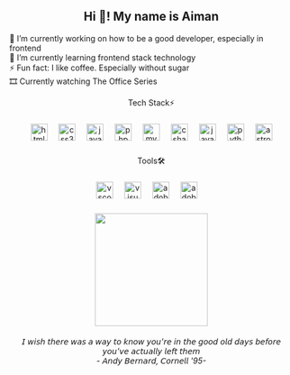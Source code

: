 <h2 align="center">Hi 👋! My name is  Aiman</h2>

<p align="left">🔭 I’m currently working on how to be a good developer, especially in frontend<br>🌱 I’m currently learning frontend stack technology <br>⚡ Fun fact: I like coffee. Especially without sugar<br>🎞 Currently watching The Office Series</p>

<p align="center">Tech Stack⚡</p>

###

<div align="center">
  <img src="https://skillicons.dev/icons?i=html" height="30" alt="html5 logo"  />
  <img width="12" />
  <img src="https://skillicons.dev/icons?i=css" height="30" alt="css3 logo"  />
  <img width="12" />
  <img src="https://skillicons.dev/icons?i=js" height="30" alt="javascript logo"  />
  <img width="12" />
  <img src="https://skillicons.dev/icons?i=php" height="30" alt="php logo"  />
  <img width="12" />
  <img src="https://skillicons.dev/icons?i=mysql" height="30" alt="mysql logo"  />
  <img width="12" />
  <img src="https://skillicons.dev/icons?i=cs" height="30" alt="csharp logo"  />
  <img width="12" />
  <img src="https://skillicons.dev/icons?i=java" height="30" alt="java logo"  />
  <img width="12" />
  <img src="https://skillicons.dev/icons?i=py" height="30" alt="python logo"  />
  <img width="12" />
  <img src="https://skillicons.dev/icons?i=astro" height="30" alt="astro logo"  />
</div>

###

<p align="center">Tools🛠</p>

###

<div align="center">
  <img src="https://skillicons.dev/icons?i=vscode" height="30" alt="vscode logo"  />
  <img width="12" />
  <img src="https://skillicons.dev/icons?i=visualstudio" height="30" alt="visualstudio logo"  />
  <img width="12" />
  <img src="https://skillicons.dev/icons?i=ps" height="30" alt="adobephotoshop logo"  />
  <img width="12" />
  <img src="https://skillicons.dev/icons?i=ai" height="30" alt="adobeillustrator logo"  />
  <img width="12" />
</div>

###

<div align="center">
  <img height="200" src="https://media.giphy.com/media/v1.Y2lkPTc5MGI3NjExdWdwZWx3ZmExNjFwdHE4bHdxcmI3MTY4enBpamQwYzl2aG1weGZveSZlcD12MV9pbnRlcm5hbF9naWZfYnlfaWQmY3Q9Zw/G2sNIiOaK2nDy/giphy.gif"  />
  <h6 align="center">𝘐 𝘸𝘪𝘴𝘩 𝘵𝘩𝘦𝘳𝘦 𝘸𝘢𝘴 𝘢 𝘸𝘢𝘺 𝘵𝘰 𝘬𝘯𝘰𝘸 𝘺𝘰𝘶'𝘳𝘦 𝘪𝘯 𝘵𝘩𝘦 𝘨𝘰𝘰𝘥 𝘰𝘭𝘥 𝘥𝘢𝘺𝘴 𝘣𝘦𝘧𝘰𝘳𝘦 𝘺𝘰𝘶'𝘷𝘦 𝘢𝘤𝘵𝘶𝘢𝘭𝘭𝘺 𝘭𝘦𝘧𝘵 𝘵𝘩𝘦𝘮<br>- 𝘈𝘯𝘥𝘺 𝘉𝘦𝘳𝘯𝘢𝘳𝘥, 𝘊𝘰𝘳𝘯𝘦𝘭𝘭 '95-</h6>
</div>
